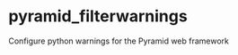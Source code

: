 pyramid_filterwarnings
======================

Configure python warnings for the Pyramid web framework
